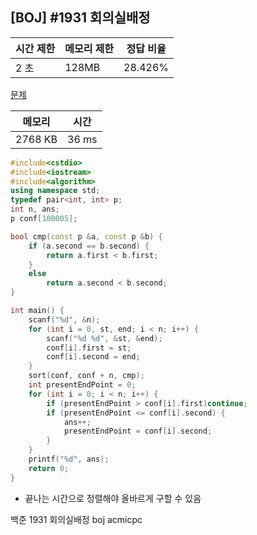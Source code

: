 ## [BOJ] #1931 회의실배정

| 시간 제한 | 메모리 제한 | 정답 비율 |
| --------- | ----------- | --------- |
| 2 초      | 128MB       | 28.426%   |

[문제](https://www.acmicpc.net/problem/1931)



| 메모리  | 시간  |
| ------- | ----- |
| 2768 KB | 36 ms |

```c++
#include<cstdio>
#include<iostream>
#include<algorithm>
using namespace std;
typedef pair<int, int> p;
int n, ans;		
p conf[100005]; 

bool cmp(const p &a, const p &b) { 
	if (a.second == b.second) {
		return a.first < b.first;
	}
	else
		return a.second < b.second;
}

int main() {
	scanf("%d", &n);
	for (int i = 0, st, end; i < n; i++) {
		scanf("%d %d", &st, &end);
		conf[i].first = st;	
		conf[i].second = end;	
	}
	sort(conf, conf + n, cmp);	
	int presentEndPoint = 0;
	for (int i = 0; i < n; i++) {
		if (presentEndPoint > conf[i].first)continue;
		if (presentEndPoint <= conf[i].second) {
			ans++;
			presentEndPoint = conf[i].second;
		}
	}
	printf("%d", ans);
	return 0;
}
```

- 끝나는 시간으로 정렬해야 올바르게 구할 수 있음



백준 1931 회의실배정 boj acmicpc

